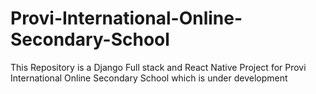 # Provi-International-Online-Secondary-School
This Repository is a Django Full stack and React Native Project for Provi International Online Secondary School which is under development
